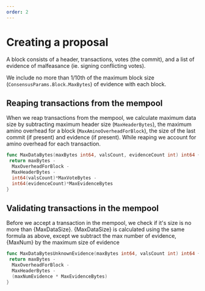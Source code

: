 ```yaml
---
order: 2
---
```

# Creating a proposal

A block consists of a header, transactions, votes (the commit),
and a list of evidence of malfeasance (ie. signing conflicting votes).

We include no more than 1/10th of the maximum block size
(`ConsensusParams.Block.MaxBytes`) of evidence with each block.

## Reaping transactions from the mempool

When we reap transactions from the mempool, we calculate maximum data
size by subtracting maximum header size (`MaxHeaderBytes`), the maximum
amino overhead for a block (`MaxAminoOverheadForBlock`), the size of
the last commit (if present) and evidence (if present). While reaping
we account for amino overhead for each transaction.

```go
func MaxDataBytes(maxBytes int64, valsCount, evidenceCount int) int64 {
 return maxBytes -
  MaxOverheadForBlock -
  MaxHeaderBytes -
  int64(valsCount)*MaxVoteBytes -
  int64(evidenceCount)*MaxEvidenceBytes
}
```

## Validating transactions in the mempool

Before we accept a transaction in the mempool, we check if it's size is no more
than {MaxDataSize}. {MaxDataSize} is calculated using the same formula as
above, except we subtract the max number of evidence, {MaxNum} by the maximum size of evidence

```go
func MaxDataBytesUnknownEvidence(maxBytes int64, valsCount int) int64 {
 return maxBytes -
  MaxOverheadForBlock -
  MaxHeaderBytes -
  (maxNumEvidence * MaxEvidenceBytes)
}
```

